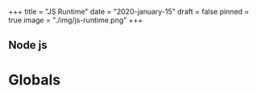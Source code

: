 +++
title = "JS Runtime"
date = "2020-january-15"
draft = false 
pinned = true
image = "./img/js-runtime.png"
+++
<!-- ## What is Adobe IO Runtime?aio-runtime -->
## Node js
# Globals

